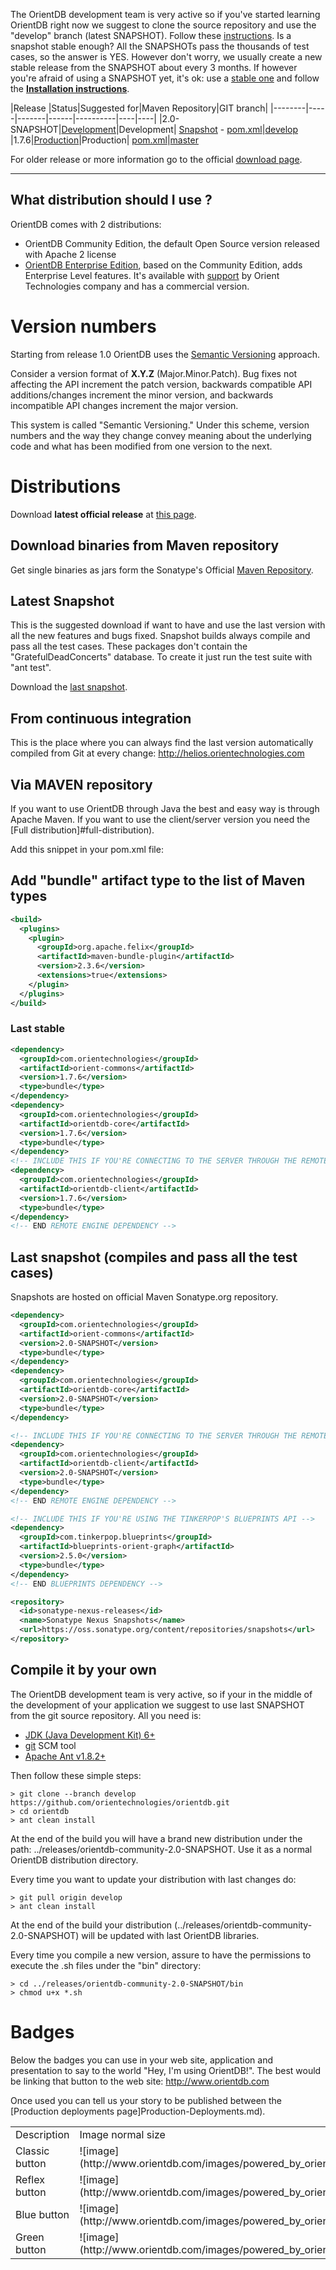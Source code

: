 The OrientDB development team is very active so if you've started learning OrientDB right now we suggest to clone the source repository and use the "develop" branch (latest SNAPSHOT). Follow these [instructions](https://github.com/orientechnologies/orientdb/wiki/Download#compile-it-by-your-own). Is a snapshot stable enough? All the SNAPSHOTs pass the thousands of test cases, so the answer is YES. However don't worry, we usually create a new stable release from the SNAPSHOT about every 3 months. If however you're afraid of using a SNAPSHOT yet, it's ok: use a [stable one](http://www.orientdb.com/download/) and follow the **[Installation instructions](Tutorial-Installation.md)**.


|Release |Status|Suggested for|Maven Repository|GIT branch|
|--------|-----|-------|------|----------|----|----|
|2.0-SNAPSHOT|[Development](https://github.com/orientechnologies/orientdb/issues?milestone=3&page=1&state=open)|Development| [Snapshot](https://oss.sonatype.org/content/repositories/snapshots/com/orientechnologies/orientdb-community/2.0-SNAPSHOT/) - [pom.xml](https://github.com/orientechnologies/orientdb/wiki/Download#last-snapshot-compiles-and-pass-all-the-test-cases)|[develop](https://github.com/orientechnologies/orientdb/tree/develop)
|1.7.6|[Production](https://github.com/orientechnologies/orientdb/issues?milestone=23&state=closed)|Production|  [pom.xml](https://github.com/orientechnologies/orientdb/wiki/Download#last-stable)|[master](https://github.com/orientechnologies/orientdb)


For older release or more information go to the official [download page](http://orientdb.com/download/).

------------
## What distribution should I use ? ##

OrientDB comes with 2 distributions:
- OrientDB Community Edition, the default Open Source version released with Apache 2 license
- [OrientDB Enterprise Edition](http://www.orientechnologies.com/orientdb-enterprise), based on the Community Edition, adds Enterprise Level features. It's available with [support](http://www.orientechnologies.com/support) by Orient Technologies company and has a commercial version.

# Version numbers #

Starting from release 1.0 OrientDB uses the [Semantic Versioning](http://semver.org/) approach.

Consider a version format of **X.Y.Z** (Major.Minor.Patch). Bug fixes not affecting the API increment the patch version, backwards compatible API additions/changes increment the minor version, and backwards incompatible API changes increment the major version.

This system is called "Semantic Versioning." Under this scheme, version numbers and the way they change convey meaning about the underlying code and what has been modified from one version to the next.

# Distributions #

Download **latest official release** at  [this page](http://orientdb.com/download/).

## Download binaries from Maven repository ##

Get single binaries as jars form the Sonatype's Official [Maven Repository](https://oss.sonatype.org/content/repositories/releases/com/orientechnologies/).

## Latest Snapshot ##

This is the suggested download if want to have and use the last version with all the new features and bugs fixed. Snapshot builds always compile and pass all the test cases. These packages don't contain the "GratefulDeadConcerts" database. To create it just run the test suite with "ant test".

Download the [last snapshot](https://oss.sonatype.org/content/repositories/snapshots/com/orientechnologies/orientdb/).

## From continuous integration ##

This is the place where you can always find the last version automatically compiled from Git at every change:  http://helios.orientechnologies.com

## Via MAVEN repository ##

If you want to use OrientDB through Java the best and easy way is through Apache Maven. If you want to use the client/server version you need the [Full distribution]#full-distribution).

Add this snippet in your pom.xml file:

## Add "bundle" artifact type to the list of Maven types

```xml
<build>
  <plugins>
    <plugin>
      <groupId>org.apache.felix</groupId>
      <artifactId>maven-bundle-plugin</artifactId>
      <version>2.3.6</version>
      <extensions>true</extensions>
    </plugin>
  </plugins>
</build>
```

### Last stable

```xml
<dependency>
  <groupId>com.orientechnologies</groupId>
  <artifactId>orient-commons</artifactId>
  <version>1.7.6</version>
  <type>bundle</type>
</dependency>
<dependency>
  <groupId>com.orientechnologies</groupId>
  <artifactId>orientdb-core</artifactId>
  <version>1.7.6</version>
  <type>bundle</type>
</dependency>
<!-- INCLUDE THIS IF YOU'RE CONNECTING TO THE SERVER THROUGH THE REMOTE ENGINE -->
<dependency>
  <groupId>com.orientechnologies</groupId>
  <artifactId>orientdb-client</artifactId>
  <version>1.7.6</version>
  <type>bundle</type>
</dependency>
<!-- END REMOTE ENGINE DEPENDENCY -->
```
## Last snapshot (compiles and pass all the test cases) ##

Snapshots are hosted on official Maven Sonatype.org repository.
```xml
<dependency>
  <groupId>com.orientechnologies</groupId>
  <artifactId>orient-commons</artifactId>
  <version>2.0-SNAPSHOT</version>
  <type>bundle</type>
</dependency>
<dependency>
  <groupId>com.orientechnologies</groupId>
  <artifactId>orientdb-core</artifactId>
  <version>2.0-SNAPSHOT</version>
  <type>bundle</type>
</dependency>

<!-- INCLUDE THIS IF YOU'RE CONNECTING TO THE SERVER THROUGH THE REMOTE ENGINE -->
<dependency>
  <groupId>com.orientechnologies</groupId>
  <artifactId>orientdb-client</artifactId>
  <version>2.0-SNAPSHOT</version>
  <type>bundle</type>
</dependency>
<!-- END REMOTE ENGINE DEPENDENCY -->

<!-- INCLUDE THIS IF YOU'RE USING THE TINKERPOP'S BLUEPRINTS API -->
<dependency>
  <groupId>com.tinkerpop.blueprints</groupId>
  <artifactId>blueprints-orient-graph</artifactId>
  <version>2.5.0</version>
  <type>bundle</type>
</dependency>
<!-- END BLUEPRINTS DEPENDENCY -->

<repository>
  <id>sonatype-nexus-releases</id>
  <name>Sonatype Nexus Snapshots</name>
  <url>https://oss.sonatype.org/content/repositories/snapshots</url>
</repository>
```
## Compile it by your own ##
The OrientDB development team is very active, so if your in the middle of the development of your application we suggest to use last SNAPSHOT from the git source repository. All you need is:
- [JDK (Java Development Kit) 6+](http://www.oracle.com/technetwork/java/javase/downloads/index.html)
- [git](http://git-scm.com/) SCM tool
- [Apache Ant v1.8.2+](http://ant.apache.org/manual/install.html)

Then follow these simple steps:
```
> git clone --branch develop https://github.com/orientechnologies/orientdb.git
> cd orientdb
> ant clean install
```

At the end of the build you will have a brand new distribution under the path: ../releases/orientdb-community-2.0-SNAPSHOT. Use it as a normal OrientDB distribution directory.

Every time you want to update your distribution with last changes do:

```
> git pull origin develop
> ant clean install
```
At the end of the build your distribution (../releases/orientdb-community-2.0-SNAPSHOT) will be updated with last OrientDB libraries.

Every time you compile a new version, assure to have the permissions to execute the .sh files under the "bin" directory:

```
> cd ../releases/orientdb-community-2.0-SNAPSHOT/bin
> chmod u+x *.sh
```


# Badges

Below the badges you can use in your web site, application and presentation to say to the world "Hey, I'm using OrientDB!". The best would be linking that button to the web site: <http://www.orientdb.com>

Once used you can tell us your story to be published between the [Production deployments page]Production-Deployments.md).

<table>
  <tr><td>Description</td><td>Image normal size</td><td>Image small size</td></tr>
  <tr><td>Classic button</td><td>![image](http://www.orientdb.com/images/powered_by_orientdb_white.png)</td><td>![image](http://www.orientdb.com/images/powered_by_orientdb_white_small.png)</td></tr>
  <tr><td>Reflex button</td><td>![image](http://www.orientdb.com/images/powered_by_orientdb_reflex.png)</td><td>![image](http://www.orientdb.com/images/powered_by_orientdb_reflex_small.png)</td></tr>
  <tr><td>Blue button</td><td>![image](http://www.orientdb.com/images/powered_by_orientdb_blue.png)</td><td>![image](http://www.orientdb.com/images/powered_by_orientdb_blue_small.png)</td></tr>
  <tr><td>Green button</td><td>![image](http://www.orientdb.com/images/powered_by_orientdb_green.png)</td><td>![image](http://www.orientdb.com/images/powered_by_orientdb_green_small.png)</td></tr>
</table>
